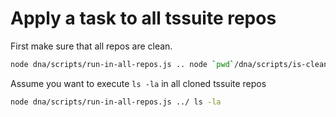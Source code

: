 <!--
@license
Copyright (c) 2025 tssuite

Use of this source code is governed by terms that can be
found in the LICENSE file in the root of this package.
-->

# Apply a task to all tssuite repos

First make sure that all repos are clean.

```bash
node dna/scripts/run-in-all-repos.js .. node `pwd`/dna/scripts/is-clean-repo.js
```

Assume you want to execute `ls -la` in all cloned tssuite repos

```bash
node dna/scripts/run-in-all-repos.js ../ ls -la
```
